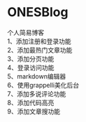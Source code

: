 # ONESBlog
个人简易博客<br>
1、添加注册和登录功能<br>
2、添加最热门文章功能<br>
3、添加分页功能<br>
4、登录访问功能<br>
5、markdown编辑器<br>
6、使用grappelli美化后台<br>
7、添加多说评论功能<br>
8、添加代码高亮<br>
9、添加文章搜功能<br>
